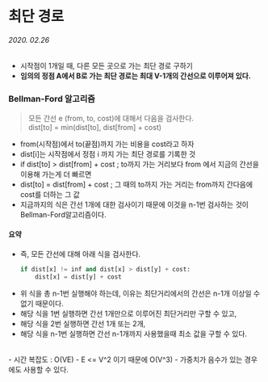# 최단 경로

###### 2020. 02.26

- 시작점이 1개일 때, 다른 모든 곳으로 가는 최단 경로 구하기
- **임의의 정점 A에서 B로 가는 최단 경로는 최대 V-1개의 간선으로 이루어져 있다.**

### Bellman-Ford 알고리즘

> 모든 간선 e (from, to, cost)에 대해서 다음을 검사한다. <br />
> dist[to] = min(dist[to], dist[from] + cost)

- from(시작점)에서 to(끝점)까지 가는 비용을 cost라고 하자
- dist[i]는 시작점에서 정점 i 까지 가는 최단 경로를 기록한 것
- if dist[to] > dist[from] + cost   ; to까지 가는 거리보다 from 에서 지금의 간선을 이용해 가는게 더 빠르면
- dist[to] = dist[from] + cost   ; 그 때의 to까지 가는 거리는 from까지 간다음에 cost를 더하는 그 값
- 지금까지의 식은 간선 1개에 대한 검사이기 때문에 이것을 n-1번 검사하는 것이 Bellman-Ford알고리즘이다.
#### 요약
- 즉, 모든 간선에 대해 아래 식을 검사한다.
    ```python
    if dist[x] != inf and dist[x] > dist[y] + cost:
        dist[x] = dist[y] + cost
    ```
- 위 식을 총 n-1번 실행해야 하는데, 이유는 최단거리에서의 간선은 n-1개 이상일 수 없기 때문이다.
- 해당 식을 1번 실행하면 간선 1개만으로 이루어진 최단거리만 구할 수 있고,
- 해당 식을 2번 실행하면 간선 1개 또는 2개,
- 해당 식을 n-1번 실행하면 간선 n-1개까지 사용했을때 최소 값을 구할 수 있다.
<br />
- 시간 복잡도 : O(VE)
- E <= V^2 이기 때문에 O(V^3)
- 가중치가 음수가 있는 경우에도 사용할 수 있다.